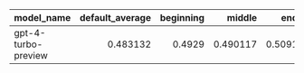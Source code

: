 | model_name          |   default_average |   beginning |   middle |    end |       2k |       4k |       8k |      16k |      32k |
|:--------------------|------------------:|------------:|---------:|-------:|---------:|---------:|---------:|---------:|---------:|
| gpt-4-turbo-preview |          0.483132 |      0.4929 | 0.490117 | 0.5091 | 0.515522 | 0.664732 | 0.648018 | 0.260083 | 0.284583 |
